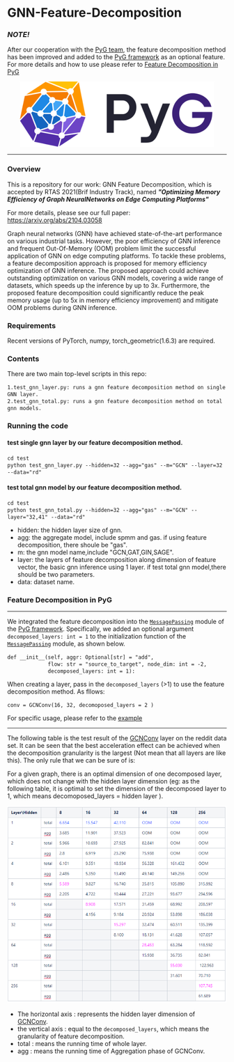 # GNN-Feature-Decomposition


### ***NOTE!***
After our cooperation with the [PyG team](https://github.com/pyg-team/pytorch_geometric), the feature decomposition method has been improved and added
to the [PyG framework](https://github.com/pyg-team/pytorch_geometric) as an optional feature. For more details and how to use please refer to 
[Feature Decomposition in PyG](#Feature-Decomposition-in-PyG)

<p align="center">
  <img height="150" src="pyg1.svg" />
</p>

--------------------------------------------------------------------------------


### Overview

This is a repository for our work: GNN Feature Decomposition,
which is accepted by RTAS 2021(Brif Industry Track), named ***"Optimizing Memory Efficiency of Graph NeuralNetworks on Edge Computing Platforms"***

For more details, please see our full paper: https://arxiv.org/abs/2104.03058 

Graph neural networks (GNN) have achieved state-of-the-art performance on various industrial tasks.
However, the poor efficiency of GNN inference and frequent Out-Of-Memory (OOM) problem limit the successful application of GNN on edge computing platforms.
To tackle these problems, a feature decomposition approach is proposed for memory efficiency optimization of GNN inference.
The proposed approach could achieve outstanding optimization on various GNN models, covering a wide range of datasets, which speeds up the inference by up to 3x.
Furthermore, the proposed feature decomposition could significantly reduce the peak memory usage (up to 5x in memory efficiency improvement) and mitigate OOM problems during GNN inference.

### Requirements

Recent versions of PyTorch, numpy, torch_geometric(1.6.3) are required. 


### Contents
There are two main top-level scripts in this repo:

    1.test_gnn_layer.py: runs a gnn feature decomposition method on single GNN layer.
    2.test_gnn_total.py: runs a gnn feature decomposition method on total gnn models.
    
### Running the code
#### test single gnn layer by our feature decomposition method.
    cd test
    python test_gnn_layer.py --hidden=32 --agg="gas" --m="GCN" --layer=32 --data="rd"
    
#### test total gnn model by our feature decomposition method.
    cd test
    python test_gnn_total.py --hidden=32 --agg="gas" --m="GCN" --layer="32,41" --data="rd"

- hidden: the hidden layer size of gnn.
- agg: the aggregate model, include spmm and gas. if using feature decomposition, there shoule be "gas".
- m: the gnn model name,include "GCN,GAT,GIN,SAGE".
- layer: the layers of feature decomposition along dimension of feature vector, the basic gnn inference using 1 layer.
if test total gnn model,there should be two parameters.
- data: dataset name.


### Feature Decomposition in PyG

---

We integrated the feature decomposition into the [`MessagePassing`](https://github.com/pyg-team/pytorch_geometric/blob/master/torch_geometric/nn/conv/message_passing.py) 
module of the [PyG framework](https://github.com/pyg-team/pytorch_geometric). Specifically, we added an optional argument `decomposed_layers: int = 1` to the initialization 
function of the [`MessagePassing`](https://github.com/pyg-team/pytorch_geometric/blob/master/torch_geometric/nn/conv/message_passing.py) module, as shown below.


    def __init__(self, aggr: Optional[str] = "add",
                 flow: str = "source_to_target", node_dim: int = -2,
                 decomposed_layers: int = 1):

When creating a layer, pass in the `decomposed_layers` (>1) to use the feature decomposition method. As fllows:

    conv = GCNConv(16, 32, decomoposed_layers = 2 )

For specific usage, please refer to the [example](example/GCN.py)

---
The following table is the test result of the [GCNConv](https://pytorch-geometric.readthedocs.io/en/latest/modules/nn.html#torch_geometric.nn.conv.GCNConv) layer on the reddit data set.
It can be seen that the best acceleration effect can be achieved when the decomposition granularity is the largest (Not mean that all layers are like this).
The only rule that we can be sure of is:
     
For a given graph, there is an optimal dimension of one decomposed layer, which does not change with the hidden layer dimension 
(eg: as the following table, it is optimal to set the dimension of the decomposed layer to 1, which means decomoposed_layers = hidden layer ).

<p align="center">
  <img src="result.png" />
</p>

- The horizontal axis : represents the hidden layer dimension of [GCNConv](https://pytorch-geometric.readthedocs.io/en/latest/modules/nn.html#torch_geometric.nn.conv.GCNConv). 
- the vertical axis : equal to the `decomposed_layers`, which means the granularity of feature decomposition. 
- total : means the running time of whole layer.
- agg : means the running time of Aggregation phase of GCNConv. 

